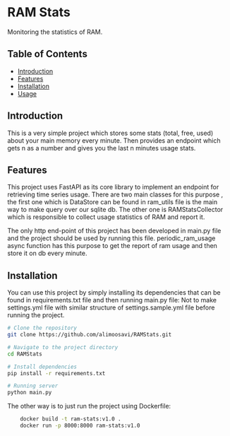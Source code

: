 # RAM Stats

Monitoring the statistics of RAM.

## Table of Contents

- [Introduction](#introduction)
- [Features](#features)
- [Installation](#installation)
- [Usage](#usage)


## Introduction

This is a very simple project which stores some stats (total, free, used) about your main memory every minute. Then provides an endpoint which gets n as a number and gives you the last n minutes usage stats. 

## Features

This project uses FastAPI as its core library to implement an endpoint for retrieving time series usage. 
There are two main classes for this purpose , the first one which is DataStore can be found in ram_utils file is the main way to make query over our sqlite db.
The other one is RAMStatsCollector which is responsible to collect usage statistics of RAM and report it.

The only http end-point of this project has been developed in main.py file and the project should be used by running this file. 
periodic_ram_usage async function has this purpose to get the report of ram usage and then store it on db every minute.

## Installation

You can use this project by simply installing its dependencies that can be found in requirements.txt file and then running main.py file:
Not to make settings.yml file with similar structure of settings.sample.yml file before running the project. 

```bash
# Clone the repository
git clone https://github.com/alimoosavi/RAMStats.git

# Navigate to the project directory
cd RAMStats

# Install dependencies
pip install -r requirements.txt

# Running server
python main.py
```

The other way is to just run the project using Dockerfile:
```bash 
    docker build -t ram-stats:v1.0 .
    docker run -p 8000:8000 ram-stats:v1.0
```

